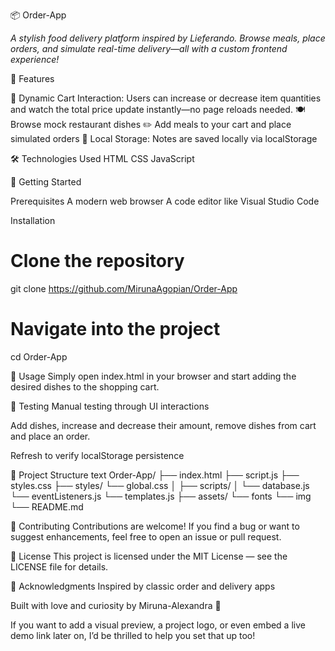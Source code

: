 📦 Order-App

_A stylish food delivery platform inspired by Lieferando. Browse meals, place orders, and simulate real-time delivery—all with a custom frontend experience!_

🚀 Features

🛒 Dynamic Cart Interaction: Users can increase or decrease item quantities and watch the total price update instantly—no page reloads needed.
🍽️ Browse mock restaurant dishes
✏️ Add meals to your cart and place simulated orders
💾 Local Storage: Notes are saved locally via localStorage

🛠️ Technologies Used
HTML
CSS
JavaScript

🏁 Getting Started

Prerequisites
A modern web browser
A code editor like Visual Studio Code

Installation
# Clone the repository
git clone https://github.com/MirunaAgopian/Order-App

# Navigate into the project
cd Order-App

🔧 Usage
Simply open index.html in your browser and start adding the desired dishes to the shopping cart.

🧪 Testing
Manual testing through UI interactions

Add dishes, increase and decrease their amount, remove dishes from cart and place an order. 

Refresh to verify localStorage persistence

📁 Project Structure
text
Order-App/
├── index.html
├── script.js
├── styles.css
├── styles/
    └── global.css
│ 
├── scripts/
│   └── database.js
    └── eventListeners.js
    └── templates.js
├── assets/
    └── fonts
    └── img
└── README.md

🤝 Contributing
Contributions are welcome! If you find a bug or want to suggest enhancements, feel free to open an issue or pull request.

📄 License
This project is licensed under the MIT License — see the LICENSE file for details.

🙌 Acknowledgments
Inspired by classic order and delivery apps

Built with love and curiosity by Miruna-Alexandra 💙


If you want to add a visual preview, a project logo, or even embed a live demo link later on, I’d be thrilled to help you set that up too!
